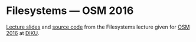 # Filesystems — OSM 2016

[Lecture
slides](slides/output/osm16-filesystems.pdf)
and [source code](src) from
the Filesystems lecture given for [OSM
2016](http://www.webcitation.org/6eoBjRWvD) at [DIKU](http://www.diku.dk/).
